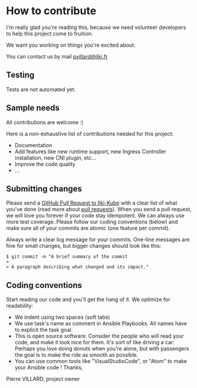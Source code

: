 # How to contribute

I'm really glad you're reading this, because we need volunteer developers to help this project come to fruition.

We want you working on things you're excited about.

You can contact us by mail  pvillard@ilki.fr

## Testing

Tests are not automated yet.


## Sample needs

All contributions are welcome :)

Here is a non-exhaustive list of contributions needed for this project:

* Documentation
* Add features like new runtime support, new Ingress Controller installation, new CNI plugin, etc...
* Improve the code quality
* ...

## Submitting changes

Please send a [GitHub Pull Request to Ilki-Kube](https://github.com/pierreilki/IlkiKube) with a clear list of what you've done (read more about [pull requests](https://help.github.com/en/articles/about-pull-requests/)). When you send a pull request, we will love you forever if your code stay idempotent. We can always use more test coverage. Please follow our coding conventions (below) and make sure all of your commits are atomic (one feature per commit).

Always write a clear log message for your commits. One-line messages are fine for small changes, but bigger changes should look like this:

    $ git commit -m "A brief summary of the commit
    >
    > A paragraph describing what changed and its impact."

## Coding conventions

Start reading our code and you'll get the hang of it. We optimize for readability:

  * We indent using two spaces (soft tabs)
  * We use task's name as comment in Ansible Playbooks. All names have to explicit the task goal.
  * This is open source software. Consider the people who will read your code, and make it look nice for them. It's sort of like driving a car: Perhaps you love doing donuts when you're alone, but with passengers the goal is to make the ride as smooth as possible.
  * You can use common tools like "VisualStudioCode", or "Atom" to make your Ansible code !
Thanks,

Pierre VILLARD, project owner
